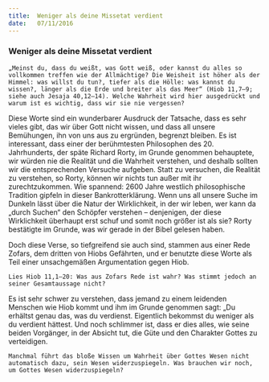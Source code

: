 ```yaml
---
title:  Weniger als deine Missetat verdient
date:   07/11/2016
---
```


### Weniger als deine Missetat verdient

`„Meinst du, dass du weißt, was Gott weiß, oder kannst du alles so vollkommen treffen wie der Allmächtige? Die Weisheit ist höher als der Himmel: was willst du tun?, tiefer als die Hölle: was kannst du wissen?, länger als die Erde und breiter als das Meer“ (Hiob 11,7–9; siehe auch Jesaja 40,12–14). Welche Wahrheit wird hier ausgedrückt und warum ist es wichtig, dass wir sie nie vergessen?`

Diese Worte sind ein wunderbarer Ausdruck der Tatsache, dass es sehr vieles gibt, das wir über Gott nicht wissen, und dass all unsere Bemühungen, ihn von uns aus zu ergründen, begrenzt bleiben. Es ist interessant, dass einer der berühmtesten Philosophen des 20. Jahrhunderts, der späte Richard Rorty, im Grunde genommen behauptete, wir würden nie die Realität und die Wahrheit verstehen, und deshalb sollten wir die entsprechenden Versuche aufgeben. Statt zu versuchen, die Realität zu verstehen, so Rorty, können wir nichts tun außer mit ihr zurechtzukommen. Wie spannend: 2600 Jahre westlich philosophische Tradition gipfeln in dieser Bankrotterklärung. Wenn uns all unsere Suche im Dunkeln lässt über die Natur der Wirklichkeit, in der wir leben, wer kann da „durch Suchen“ den Schöpfer verstehen – denjenigen, der diese Wirklichkeit überhaupt erst schuf und somit noch größer ist als sie? Rorty bestätigte im Grunde, was wir gerade in der Bibel gelesen haben.

Doch diese Verse, so tiefgreifend sie auch sind, stammen aus einer Rede Zofars, dem dritten von Hiobs Gefährten, und er benutzte diese Worte als Teil einer unsachgemäßen Argumentation gegen Hiob.

`Lies Hiob 11,1–20: Was aus Zofars Rede ist wahr? Was stimmt jedoch an seiner Gesamtaussage nicht?`

Es ist sehr schwer zu verstehen, dass jemand zu einem leidenden Menschen wie Hiob kommt und ihm im Grunde genommen sagt: „Du erhältst genau das, was du verdienst. Eigentlich bekommst du weniger als du verdient hättest. Und noch schlimmer ist, dass er dies alles, wie seine beiden Vorgänger, in der Absicht tut, die Güte und den Charakter Gottes zu verteidigen.

`Manchmal führt das bloße Wissen um Wahrheit über Gottes Wesen nicht automatisch dazu, sein Wesen widerzuspiegeln. Was brauchen wir noch, um Gottes Wesen widerzuspiegeln?`